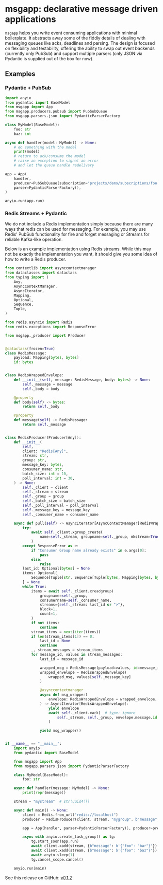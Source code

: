 # msgapp: declarative message driven applications

`msgapp` helps you write event consuming applications with minimal boilerplate.
It abstracts away some of the fiddly details of dealing with messaging queues like acks, deadlines and parsing.
The design is focused on flexibility and testability, offering the ability to swap out event backends (currently only PubSub) and support multiple parsers (only JSON via Pydantic is supplied out of the box for now).

## Examples

### Pydantic + PubSub

```python
import anyio
from pydantic import BaseModel
from msgapp import App
from msgapp.producers.pubsub import PubSubQueue
from msgapp.parsers.json import PydanticParserFactory

class MyModel(BaseModel):
    foo: str
    baz: int

async def handler(model: MyModel) -> None:
    # do something with the model
    print(model)
    # return to ack/consume the model
    # raise an exception to signal an error
    # and let the queue handle redelivery

app = App(
    handler,
    producer=PubSubQueue(subscription="projects/demo/subscriptions/foo-bar"),
    parser=PydanticParserFactory(),
)

anyio.run(app.run)
```

### Redis Streams + Pydantic

We do not include a Redis implementation simply because there are many ways that redis can be used for messaging. For example, you may use Redis' PubSub functionality for fire and forget messaging or Streams for reliable Kafka-like operation.

Below is an example implementation using Redis streams.
While this may not be exactly the implementation you want, it should give you some idea of how to write a Redis producer.

```python
from contextlib import asynccontextmanager
from dataclasses import dataclass
from typing import (
    Any,
    AsyncContextManager,
    AsyncIterator,
    Mapping,
    Optional,
    Sequence,
    Tuple,
)

from redis.asyncio import Redis
from redis.exceptions import ResponseError

from msgapp._producer import Producer


@dataclass(frozen=True)
class RedisMessage:
    payload: Mapping[bytes, bytes]
    id: bytes


class RedisWrappedEnvelope:
    def __init__(self, message: RedisMessage, body: bytes) -> None:
        self._message = message
        self._body = body

    @property
    def body(self) -> bytes:
        return self._body

    @property
    def message(self) -> RedisMessage:
        return self._message


class RedisProducer(Producer[Any]):
    def __init__(
        self,
        client: "Redis[Any]",
        stream: str,
        group: str,
        message_key: bytes,
        consumer_name: str,
        batch_size: int = 10,
        poll_interval: int = 30,
    ) -> None:
        self._client = client
        self._stream = stream
        self._group = group
        self._batch_size = batch_size
        self._poll_interval = poll_interval
        self._message_key = message_key
        self._consumer_name = consumer_name

    async def pull(self) -> AsyncIterator[AsyncContextManager[RedisWrappedEnvelope]]:
        try:
            await self._client.xgroup_create(
                name=self._stream, groupname=self._group, mkstream=True
            )
        except ResponseError as e:
            if "Consumer Group name already exists" in e.args[0]:
                pass
            else:
                raise
        last_id: Optional[bytes] = None
        items: Optional[
            Sequence[Tuple[str, Sequence[Tuple[bytes, Mapping[bytes, bytes]]]]]
        ] = None
        while True:
            items = await self._client.xreadgroup(
                groupname=self._group,
                consumername=self._consumer_name,
                streams={self._stream: last_id or ">"},
                block=1,
                count=1,
            )
            if not items:
                continue
            stream_items = next(iter(items))
            if len(stream_items[1]) == 0:
                last_id = None
                continue
            _, stream_messages = stream_items
            for message_id, values in stream_messages:
                last_id = message_id

                wrapped_msg = RedisMessage(payload=values, id=message_id)
                wrapped_envelope = RedisWrappedEnvelope(
                    wrapped_msg, values[self._message_key]
                )

                @asynccontextmanager
                async def msg_wrapper(
                    envelope: RedisWrappedEnvelope = wrapped_envelope,
                ) -> AsyncIterator[RedisWrappedEnvelope]:
                    yield envelope
                    await self._client.xack(  # type: ignore
                        self._stream, self._group, envelope.message.id
                    )

                yield msg_wrapper()


if __name__ == "__main__":
    import anyio
    from pydantic import BaseModel

    from msgapp import App
    from msgapp.parsers.json import PydanticParserFactory

    class MyModel(BaseModel):
        foo: str

    async def handler(message: MyModel) -> None:
        print(repr(message))

    stream = "mystream"  # str(uuid4())

    async def main() -> None:
        client = Redis.from_url("redis://localhost")
        producer = RedisProducer(client, stream, "mygroup", b"message", "consumer")

        app = App(handler, parser=PydanticParserFactory(), producer=producer)

        async with anyio.create_task_group() as tg:
            tg.start_soon(app.run)
            await client.xadd(stream, {b"message": b'{"foo": "bar"}'})
            await client.xadd(stream, {b"message": b'{"foo": "baz"}'})
            await anyio.sleep(1)
            tg.cancel_scope.cancel()

    anyio.run(main)
```

See this release on GitHub: [v0.1.2](https://github.com/adriangb/msgapp/releases/tag/0.1.2)
